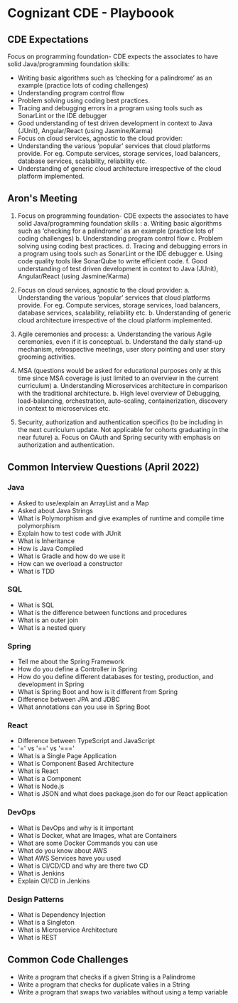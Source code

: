 # Cognizant CDE - Playboook

## CDE Expectations

Focus on programming foundation- CDE expects the associates to have solid Java/programming foundation skills: 
- Writing basic algorithms such as ‘checking for a palindrome’ as an example (practice lots of coding challenges) 
- Understanding program control flow 
- Problem solving using coding best practices. 
- Tracing and debugging errors in a program using tools such as SonarLint or the IDE debugger  
- Good understanding of test driven development in context to Java (JUnit), Angular/React (using Jasmine/Karma) 
- Focus on cloud services, agnostic to the cloud provider: 
- Understanding the various ‘popular’ services that cloud platforms provide. For eg. Compute services, storage services, load balancers, database services, scalability, reliability etc. 
- Understanding of generic cloud architecture irrespective of the cloud platform implemented.  

## Aron's Meeting
1.	Focus on programming foundation- CDE expects the associates to have solid Java/programming foundation skills :
a.	Writing basic algorithms such as ‘checking for a palindrome’ as an example (practice lots of coding challenges)
b.	Understanding program control flow
c.	Problem solving using coding best practices.
d.	Tracing and debugging errors in a program using tools such as SonarLint or the IDE debugger 
e.	Using code quality tools like SonarQube to write efficient code. 
f.	Good understanding of test driven development in context to Java (JUnit), Angular/React (using Jasmine/Karma)

2.	Focus on cloud services, agnostic to the cloud provider:
a.	Understanding the various ‘popular’ services that cloud platforms provide. For eg. Compute services, storage services, load balancers, database services, scalability, reliability etc.
b.	Understanding of generic cloud architecture irrespective of the cloud platform implemented. 

3.	Agile ceremonies and process:
a.	Understanding the various Agile ceremonies, even if it is conceptual. 
b.	Understand the daily stand-up mechanism, retrospective meetings, user story pointing and user story grooming activities. 

4.	MSA (questions would be asked for educational purposes only at this time since MSA coverage is just limited to an overview in the current curriculum)
a.	Understanding Microservices architecture in comparison with the traditional architecture. 
b.	High level overview of Debugging, load-balancing, orchestration, auto-scaling, containerization, discovery in context to microservices etc. 

5.	Security, authorization and authentication specifics (to be including in the next curriculum update. Not applicable for cohorts graduating in the near future)
a.	Focus on OAuth and Spring security with emphasis on authorization and authentication. 


## Common Interview Questions (April 2022)
### Java
- Asked to use/explain an ArrayList and a Map
- Asked about Java Strings
- What is Polymorphism and give examples of runtime and compile time polymorphism
- Explain how to test code with JUnit
- What is Inheritance
- How is Java Compiled
- What is Gradle and how do we use it
- How can we overload a constructor
- What is TDD

### SQL
- What is SQL
- What is the difference between functions and procedures
- What is an outer join
- What is a nested query

### Spring
- Tell me about the Spring Framework
- How do you define a Controller in Spring
- How do you define different databases for testing, production, and development in Spring
- What is Spring Boot and how is it different from Spring
- Difference between JPA and JDBC
- What annotations can you use in Spring Boot

### React
- Difference between TypeScript and JavaScript
- '=' vs '==' vs '==='
- What is a Single Page Application
- What is Component Based Architecture
- What is React
- What is a Component
- What is Node.js
- What is JSON and what does package.json do for our React application

### DevOps
- What is DevOps and why is it important
- What is Docker, what are Images, what are Containers
- What are some Docker Commands you can use
- What do you know about AWS
- What AWS Services have you used
- What is CI/CD/CD and why are there two CD
- What is Jenkins
- Explain CI/CD in Jenkins

### Design Patterns
- What is Dependency Injection
- What is a Singleton
- What is Microservice Architecture
- What is REST

## Common Code Challenges
- Write a program that checks if a given String is a Palindrome
- Write a program that checks for duplicate valies in a String
- Write a program that swaps two variables without using a temp variable
